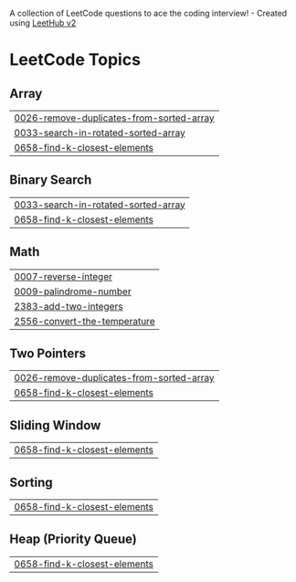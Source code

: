 A collection of LeetCode questions to ace the coding interview! - Created using [LeetHub v2](https://github.com/arunbhardwaj/LeetHub-2.0)
<!---LeetCode Topics Start-->
# LeetCode Topics
## Array
|  |
| ------- |
| [0026-remove-duplicates-from-sorted-array](https://github.com/harishbalaji01/LeetCode/tree/master/0026-remove-duplicates-from-sorted-array) |
| [0033-search-in-rotated-sorted-array](https://github.com/harishbalaji01/LeetCode/tree/master/0033-search-in-rotated-sorted-array) |
| [0658-find-k-closest-elements](https://github.com/harishbalaji01/LeetCode/tree/master/0658-find-k-closest-elements) |
## Binary Search
|  |
| ------- |
| [0033-search-in-rotated-sorted-array](https://github.com/harishbalaji01/LeetCode/tree/master/0033-search-in-rotated-sorted-array) |
| [0658-find-k-closest-elements](https://github.com/harishbalaji01/LeetCode/tree/master/0658-find-k-closest-elements) |
## Math
|  |
| ------- |
| [0007-reverse-integer](https://github.com/harishbalaji01/LeetCode/tree/master/0007-reverse-integer) |
| [0009-palindrome-number](https://github.com/harishbalaji01/LeetCode/tree/master/0009-palindrome-number) |
| [2383-add-two-integers](https://github.com/harishbalaji01/LeetCode/tree/master/2383-add-two-integers) |
| [2556-convert-the-temperature](https://github.com/harishbalaji01/LeetCode/tree/master/2556-convert-the-temperature) |
## Two Pointers
|  |
| ------- |
| [0026-remove-duplicates-from-sorted-array](https://github.com/harishbalaji01/LeetCode/tree/master/0026-remove-duplicates-from-sorted-array) |
| [0658-find-k-closest-elements](https://github.com/harishbalaji01/LeetCode/tree/master/0658-find-k-closest-elements) |
## Sliding Window
|  |
| ------- |
| [0658-find-k-closest-elements](https://github.com/harishbalaji01/LeetCode/tree/master/0658-find-k-closest-elements) |
## Sorting
|  |
| ------- |
| [0658-find-k-closest-elements](https://github.com/harishbalaji01/LeetCode/tree/master/0658-find-k-closest-elements) |
## Heap (Priority Queue)
|  |
| ------- |
| [0658-find-k-closest-elements](https://github.com/harishbalaji01/LeetCode/tree/master/0658-find-k-closest-elements) |
<!---LeetCode Topics End-->